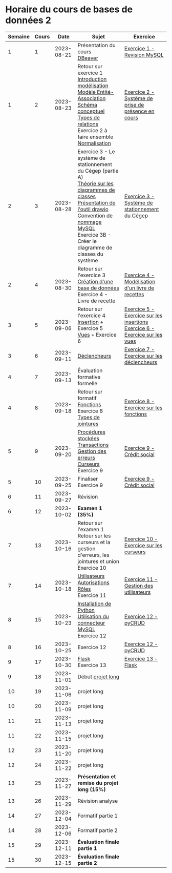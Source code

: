 # Horaire du cours de bases de données 2
Semaine|Cours|Date|Sujet|Exercice
--|--|--|--|--
1|1|2023-08-21|Présentation du cours<br/> [DBeaver](outils/dbeaver.md)|[Exercice 1 - Revision MySQL](exercices/ex01_enonce.md)
1|2|2023-08-23|Retour sur exercice 1<br/>[Introduction modélisation](modelisation/definition_modelisation.md)<br/>[Modèle Entité-Association](modelisation/modele_entites_relations.md)<br/>[Schéma conceptuel](modelisation/schema_conceptuel.md)<br/>[Types de relations](modelisation/types_relations.md)<br/>Exercice 2 à faire ensemble<br/>[Normalisation](modelisation/normalisation.md)|[Exercice 2 - Système de prise de présence en cours](exercices/ex02_enonce.md)
2|3|2023-08-28|Exercice 3 - Le système de stationnement du Cégep (partie A)<br/>[Théorie sur les diagrammes de classes](modelisation/classes.md)<br/>[Présentation de l'outil drawio](outils/drawio.md)<br/>[Convention de nommage MySQL](mysql/convention.md)<br/>Exercice 3B - Créer le diagramme de classes du système<br/>|[Exercice 3 - Système de stationnement du Cégep](exercices/ex03_enonce.md)
2|4|2023-08-30|Retour sur l'exercice 3<br/>[Création d'une base de données](mysql/creation_table.md)<br/>Exercice 4 - Livre de recette|[Exercice 4 - Modélisation d'un livre de recettes](exercices/ex04_enonce.md)
3|5|2023-09-06|Retour sur l'exercice 4<br/>[Insertion](mysql/insertion.md) + Exercice 5<br/>[Vues](mysql/vues.md) + Exercice 6|[Exercice 5 - Exercice sur les insertions](exercices/ex05_enonce.md)<br/>[Exercice 6 - Exercice sur les vues](exercices/ex06_enonce.md)
3|6|2023-09-11|[Déclencheurs](mysql/declencheurs.md)|[Exercice 7 - Exercice sur les déclencheurs](exercices/ex07_enonce.md)
4|7|2023-09-13|Évaluation formative formelle|
4|8|2023-09-18|Retour sur formatif <br/> [Fonctions](mysql/fonctions.md)<br/>Exercice 8<br/>[Types de jointures](mysql/types_jointures.md)|[Exercice 8 - Exercice sur les fonctions](exercices/ex08_enonce.md)
5|9|2023-09-20|[Procédures stockées](mysql/procedures.md)<br/>[Transactions](mysql/transactions.md)<br/>[Gestion des erreurs](mysql/gestion_erreurs.md)<br/>[Curseurs](mysql/curseurs.md)<br/>Exercice 9|[Exercice 9 - Crédit social](exercices/ex09_enonce.md)
5|10|2023-09-25|Finaliser Exercice 9|[Exercice 9 - Crédit social](exercices/ex09_enonce.md)
6|11|2023-09-27|Révision|
6|12|2023-10-02|__Examen 1 (35%)__|
7|13|2023-10-16|Retour sur l'examen 1<br/>Retour sur les curseurs et la gestion d'erreurs, les jointures et union<br/>Exercice 10|[Exercice 10 - Exercice sur les curseurs](exercices/ex10_enonce.md)
7|14|2023-10-18|[Utilisateurs](mysql/utilisateurs.md)<br/>[Autorisations](mysql/autorisations.md)<br/>[Rôles](mysql/roles.md)<br/>Exercice 11|[Exercice 11 - Gestion des utilisateurs](exercices/ex11_enonce.md)
8|15|2023-10-23|[Installation de Python](python/installation.md)<br/>[Utilisation du connecteur MySQL](python/mysql_connector.md)<br/>Exercice 12|[Exercice 12 - pyCRUD](exercices/ex12_enonce.md)
8|16|2023-10-25|Exercice 12|[Exercice 12 - pyCRUD](exercices/ex12_enonce.md)
9|17|2023-10-30|[Flask](python/flask.md)<br/>Exercice 13|[Exercice 13 - Flask](exercices/ex13_enonce.md)
9|18|2023-11-01|Début [projet long](evaluations/projet_long.md)|
10|19|2023-11-06|projet long|
10|20|2023-11-09|projet long|
11|21|2023-11-13|projet long|
11|22|2023-11-15|projet long|
12|23|2023-11-20|projet long|
12|24|2023-11-22|projet long|
13|25|2023-11-27|__Présentation et remise du projet long (15%)__|
13|26|2023-11-29|Révision analyse|
14|27|2023-12-04|Formatif partie 1|
14|28|2023-12-06|Formatif partie 2|
15|29|2023-12-11|__Évaluation finale partie 1__|
15|30|2023-12-15|__Évaluation finale partie 2__|
